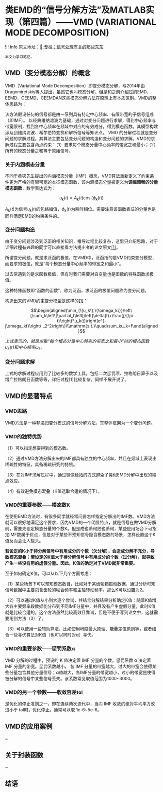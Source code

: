 # 类EMD的“信号分解方法”及MATLAB实现（第四篇）——VMD (VARIATIONAL MODE DECOMPOSITION)

!!! info
    原文地址：[🔗 专栏：信号处理有关的那些东东](https://zhuanlan.zhihu.com/p/138141521)

    本文为学习笔记。

## VMD（变分模态分解）的概念
VMD（Variational Mode Decomposition）即变分模态分解，与2014年由Dragomiretskiy等人提出，虽然它也叫模态分解，但是和之前介绍过的EMD、EEMD、CEEMD、CEEMDAN这些模态分解方法在原理上有本质区别。VMD的整体思路为：

该方法假设任何的信号都是由一系列具有特定中心频率、有限带宽的子信号组成（即IMF）。
以经典维纳滤波为基础，通过对变分问题进行求解，得到中心频率与带宽限制，找到各中心频率在频域中对应的有效成分，得到模态函数。其模型构建涉及到维纳滤波、希尔伯特变换和解析信号等知识点。
VMD 的分解过程就是变分问题的求解过程，其算法主要包括变分问题的构造和变分问题的求解。VMD的求解过程主要包含两点约束：（1）要求每个模态分量中心频率的带宽之和最小；（2）所有的模态分量之和等于原始信号。

### 关于内涵模态分量
不同于黄锷先生提出的内涵模态分量（IMF）概念，VMD算法重新定义了约束条件更为严格的有限带宽的本征模态函数，该内涵模态分量被定义为**调幅调频的分量模态函数**，数学表达式为：

$$
u_k(t) = A_k(t) \cos(\phi_k(t))
$$

$A_k(t)$为信号$u_k(t)$的包络幅值，$\phi_k(t)$为瞬时相位。需要注意该函数表征的分量也是同样满足EMD的约束条件的。

### 变分问题构造
由于变分问题涉及到泛函的相关知识，推导过程比较复杂，这里只介绍思路，对于详细过程有兴趣的同学可以直接看方法提出者的论文原文[[1]](https://ieeexplore.ieee.org/document/6655981)。

所谓变分问题，就是求泛函的极值。在VMD中，泛函指的是VMD约束变分模型，而要求的极值，就是“每个模态分量中心频率的带宽之和最小”。

过去常遇到的是求函数极值，但有时我们需要对自变量也是函数的特殊函数求极值。

这种特殊函数即“函数的函数”，称为泛函，求泛函的极值问题称为变分问题。

构造出来的VMD约束变分模型是这样的[[1]](https://ieeexplore.ieee.org/document/6655981)：

$$\begin{aligned}\min_{\{u_k\},\{\omega_k\}}\left\{\sum_k\left\|\partial_t\left[\left(\delta(t)+\frac{j}{\pi t}\right)*u_k(t)\right]e^{-j\omega_kt}\right\|_2^2\right\}\\\mathrm{s.t.}\quad\sum_ku_k=f\end{aligned}$$

*上式表示的，就是求取“每个模态分量中心频率的带宽之和最小”时的模态函数$u_k(t)$和中心频率$\omega_k$。*

### 变分问题求解
上式的求解过程应用到了比较多的数学工具，包括二次惩罚项、拉格朗日算子以及增广拉格朗日函数等等，详细过程[1]比较复杂，同样不展开说了。

## VMD的显著特点


### VMD思路
VMD方法是一种非递归变分模式的信号分解方法，其整体框架为一个变分问题。

### VMD的独特优势
（1）可以指定想要得到的模态数。

（2）通过VMD方法分解出来的IMF都具有独立的中心频率，并且在频域上表现出稀疏性的特征，具备稀疏研究的特质。

（3）在对IMF求解过程中，通过镜像延拓的方式避免了类似EMD分解中出现的端点效应。

（4）有效避免模态混叠（K值选取合适的情况下）。

### VMD的重要参数——模态数K
在使用EMD方法时，有很多同学就经常问要怎样指定分解出的IMF数。VMD方法就可以很好地满足这个要求，因为VMD的一个明显特点，就是信号在做VMD分解前，需要先设定模态分量的个数K。但是成也萧何败也萧何，某些应用场合下可指定IMF数属于优点，但是对于某些不预知信号隐含模态数的场景，怎样设置这个K值反而会让人挠头。

**若设定的K小于待分解信号中有用成分的个数（欠分解），会造成分解不充分，导致模态混叠；若设定的K值大于待分解信号中有用成分的个数（过分解），就导致产生一些没有用的虚假分量。因此，K值的确定对于VMD就非常重要。**

至于如何确定K值，可以从以下几个方面考虑：

（1）某些场景下可以预知模态数目，比如对于某齿轮箱振动数据，通过分析可知信号数据中主要包含齿轮的啮合频率和主轴转动频率，那么K可以设置为2。

（2）可以通过K值从小到大逐个尝试，并结合分解结果分析确定K值：随着K值增大各主要频率段数据能分布到不同IMF分量中，并且没有产生虚假分量，此时K值就是比较合适的。这个方法虽然比较高效且靠谱，但是不便于写到论文中，这就需要用到方法（3）了。

（3）可以使用一些辅助算法，比如使用峭度最大原理、能量差值原则等，或者结合一些寻优算法对K值（也可以同时对α）寻优。

### VMD的重要参数——惩罚系数α
VMD 分解的过程中，预设的 K 值决定着 IMF 分量的个数，惩罚系数 α 决定着 IMF 分量的带宽。惩罚系数越小， 各 IMF 分量的带宽越大，过大的带宽会使得某些分量包含其他分量信号；α值越大，各IMF分量的带宽越小，过小的带宽是使得被分解的信号中某些信号丢失。该系数常见取值范围为1000~3000。

### VMD的另一个参数——收敛容差tol
是优化的停止准则之一，即在连续两次迭代中，当向 IMF 收敛的绝对平均平方改进小于 tol时，优化停止。通常可以取 1e-6~5e-6。

## VMD的应用案例
~

## 关于封装函数
~

## 结语
